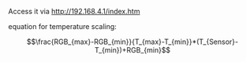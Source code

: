 
Access it via <http://192.168.4.1/index.htm>

equation for temperature scaling:

$$\frac{RGB_{max}-RGB_{min}}{T_{max}-T_{min}}*(T_{Sensor}-T_{min})+RGB_{min}$$